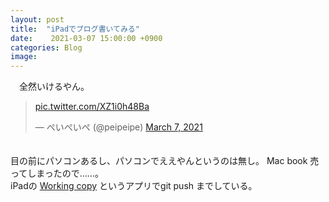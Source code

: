 ```yaml
---
layout: post
title:  "iPadでブログ書いてみる"
date:    2021-03-07 15:00:00 +0900
categories: Blog
image: 
---
```

　全然いけるやん。
　
　
　<blockquote class="twitter-tweet"><p lang="und" dir="ltr"><a href="https://t.co/XZ1i0h48Ba">pic.twitter.com/XZ1i0h48Ba</a></p>&mdash; ぺいぺいぺ (@peipeipe) <a href="https://twitter.com/peipeipe/status/1368437667650662400?ref_src=twsrc%5Etfw">March 7, 2021</a></blockquote> <script async src="https://platform.twitter.com/widgets.js" charset="utf-8"></script>
　<br/>
目の前にパソコンあるし、パソコンでええやんというのは無し。 Mac book 売ってしまったので……。 <br/>
 iPadの [Working copy](https://apps.apple.com/jp/app/working-copy-git-client/id896694807)  というアプリでgit push までしている。